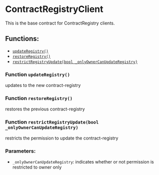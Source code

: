 # ContractRegistryClient

This is the base contract for ContractRegistry clients.

## Functions:

* [`updateRegistry()`](contractregistryclient.md#ContractRegistryClient-updateRegistry--)
* [`restoreRegistry()`](contractregistryclient.md#ContractRegistryClient-restoreRegistry--)
* [`restrictRegistryUpdate(bool _onlyOwnerCanUpdateRegistry)`](contractregistryclient.md#ContractRegistryClient-restrictRegistryUpdate-bool-)

### Function `updateRegistry()` <a id="ContractRegistryClient-updateRegistry--"></a>

updates to the new contract-registry

### Function `restoreRegistry()` <a id="ContractRegistryClient-restoreRegistry--"></a>

restores the previous contract-registry

### Function `restrictRegistryUpdate(bool _onlyOwnerCanUpdateRegistry)` <a id="ContractRegistryClient-restrictRegistryUpdate-bool-"></a>

restricts the permission to update the contract-registry

### Parameters:

* `_onlyOwnerCanUpdateRegistry`:  indicates whether or not permission is restricted to owner only

